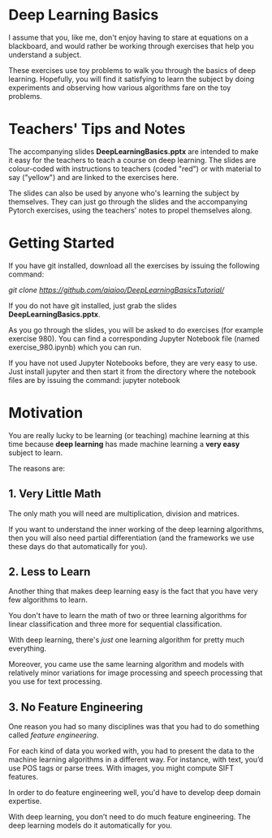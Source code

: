 # Deep Learning Basics

I assume that you, like me, don't enjoy having to stare at equations on a blackboard, and would rather be working through exercises that help you understand a subject.

These exercises use toy problems to walk you through the basics of deep learning.  Hopefully, you will find it satisfying to learn the subject by doing experiments and observing how various algorithms fare on the toy problems.

# Teachers' Tips and Notes

The accompanying slides **DeepLearningBasics.pptx** are intended to make it easy for the teachers to teach a course on deep learning.  The slides are colour-coded with instructions to teachers (coded "red") or with material to say ("yellow") and are linked to the exercises here.

The slides can also be used by anyone who's learning the subject by themselves.  They can just go through the slides and the accompanying Pytorch exercises, using the teachers' notes to propel themselves along.

# Getting Started

If you have git installed, download all the exercises by issuing the following command:

*git clone https://github.com/aiaioo/DeepLearningBasicsTutorial/*

If you do not have git installed, just grab the slides **DeepLearningBasics.pptx**.

As you go through the slides, you will be asked to do exercises (for example exercise 980).  You can find a corresponding Jupyter Notebook file (named exercise_980.ipynb) which you can run.

If you have not used Jupyter Notebooks before, they are very easy to use.  Just install jupyter and then start it from the directory where the notebook files are by issuing the command:  jupyter notebook

# Motivation

You are really lucky to be learning (or teaching) machine learning at this time because **deep learning** has made machine learning a **very easy** subject to learn.

The reasons are:

## 1. Very Little Math

The only math you will need are multiplication, division and matrices.

If you want to understand the inner working of the deep learning algorithms, then you will also need partial differentiation (and the frameworks we use these days do that automatically for you).

## 2. Less to Learn

Another thing that makes deep learning easy is the fact that you have very few algorithms to learn.

You don't have to learn the math of two or three learning algorithms for linear classification and three more for sequential classification.

With deep learning, there's *just* one learning algorithm for pretty much everything.

Moreover, you came use the same learning algorithm and models with relatively minor variations for image processing and speech processing that you use for text processing.

## 3. No Feature Engineering

One reason you had so many disciplines was that you had to do something called *feature engineering*.

For each kind of data you worked with, you had to present the data to the machine learning algorithms in a different way.  For instance, with text, you’d use POS tags or parse trees.  With images, you might compute SIFT features.  

In order to do feature engineering well, you'd have to develop deep domain expertise.

With deep learning, you don’t need to do much feature engineering.  The deep learning models do it automatically for you.
